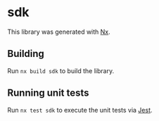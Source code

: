 # sdk

This library was generated with [Nx](https://nx.dev).



## Building

Run `nx build sdk` to build the library.





## Running unit tests

Run `nx test sdk` to execute the unit tests via [Jest](https://jestjs.io).


